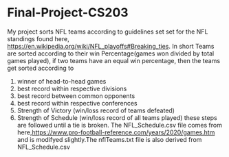 # Final-Project-CS203

My project sorts NFL teams according to guidelines set set for the NFL standings found here, https://en.wikipedia.org/wiki/NFL_playoffs#Breaking_ties. In short Teams are sorted according to their win Percentage(games won divided by total games played), if two teams have an equal win percentage, then the teams get sorted according to
1) winner of head-to-head games
2) best record within respective divisions
3) best record between common opponents
4) best record within respective conferences
5) Strength of Victory (win/loss record of teams defeated)
6) Strength of Schedule (win/loss record of all teams played)
these steps are followed until a tie is broken. The NFL_Schedule.csv file comes from here,https://www.pro-football-reference.com/years/2020/games.htm and is modifyed slightly.The nflTeams.txt file is also derived from NFL_Schedule.csv 
